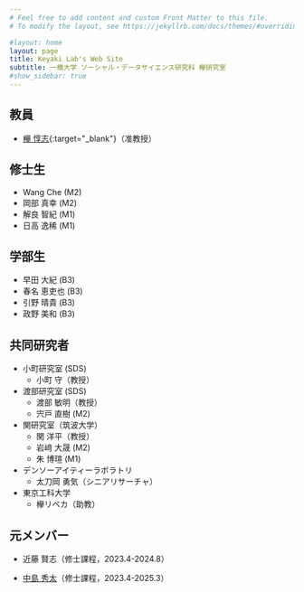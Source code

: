 ```yaml
---
# Feel free to add content and custom Front Matter to this file.
# To modify the layout, see https://jekyllrb.com/docs/themes/#overriding-theme-defaults

#layout: home
layout: page
title: Keyaki Lab's Web Site
subtitle: 一橋大学 ソーシャル・データサイエンス研究科 欅研究室
#show_sidebar: true
---
```

## 教員
- [欅 惇志](https://www.keyakkie.com/){:target="_blank"}（准教授）

## 修士生
- Wang Che (M2)
- 岡部 真幸 (M2)
- 解良 智紀 (M1)
- 日高 逸稀 (M1)

## 学部生
- 早田 大紀 (B3)
- 春名 恵吏也 (B3)
- 引野 晴貴 (B3)
- 政野 美和 (B3)

## 共同研究者
- 小町研究室 (SDS)
  - 小町 守（教授）
- 渡部研究室 (SDS)
  - 渡部 敏明（教授）
  - 宍戸 直樹 (M2)
- 関研究室（筑波大学）
  - 関 洋平（教授）
  - 岩﨑 大晟 (M2)
  - 朱 博瑄 (M1)
- デンソーアイティーラボラトリ
  - 太刀岡 勇気（シニアリサーチャ）
- 東京工科大学
  - 欅リベカ（助教）

## 元メンバー
- 近藤 賢志（修士課程，2023.4-2024.8）
<!-- - [中島 秀太](/keyaki-lab/thesis/#ay2024-nakajima)（修士課程，2023.4-2025.3） -->
- <div id="member-ay202333-nakajima"><a href="/keyaki-lab/thesis/#thesis-ay2024-nakajima" target="_blank" rel="noopener noreferrer">中島 秀太</a>（修士課程，2023.4-2025.3）</div>
